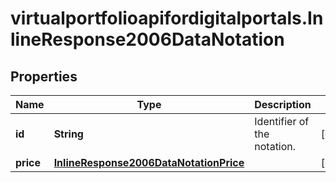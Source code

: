 # virtualportfolioapifordigitalportals.InlineResponse2006DataNotation

## Properties

Name | Type | Description | Notes
------------ | ------------- | ------------- | -------------
**id** | **String** | Identifier of the notation. | [optional] 
**price** | [**InlineResponse2006DataNotationPrice**](InlineResponse2006DataNotationPrice.md) |  | [optional] 


